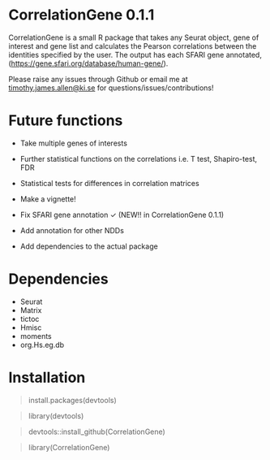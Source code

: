 # CorrelationGene 0.1.1

CorrelationGene is a small R package that takes any Seurat object, gene of interest and gene list and calculates the Pearson correlations between the identities specified by the user. The output has each SFARI gene annotated, (https://gene.sfari.org/database/human-gene/).

Please raise any issues through Github or email me at timothy.james.allen@ki.se for questions/issues/contributions! 

# Future functions

- Take multiple genes of interests

- Further statistical functions on the correlations i.e. T test, Shapiro-test, FDR

- Statistical tests for differences in correlation matrices

- Make a vignette!

- Fix SFARI gene annotation ✓ (NEW!! in CorrelationGene 0.1.1)

- Add annotation for other NDDs 

- Add dependencies to the actual package

# Dependencies 

- Seurat
- Matrix
- tictoc
- Hmisc
- moments 
- org.Hs.eg.db

# Installation

>install.packages(devtools)

>library(devtools)

>devtools::install_github(CorrelationGene)

>library(CorrelationGene)
